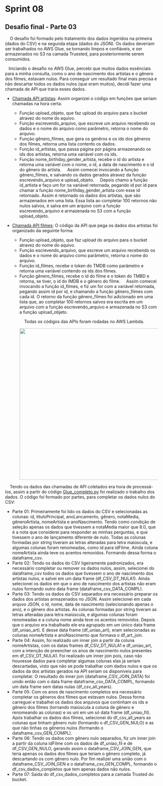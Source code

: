 # Sprint 08
## Desafio final - Parte 03
&nbsp;&nbsp;&nbsp; O desafio foi formado pelo tratamento dos dados ingeridos na primeira (dados do CSV) e na segunda etapa (dados do JSON). Os dados deveriam ser trabalhados no AWS Glue, se tornando limpos e confiáveis, e ser armazenados no S3 na camada Truested, para posteriormente serem consumidos. <p>
&nbsp;&nbsp;&nbsp;Iniciando o desafio no AWS Glue, percebi que muitos dados essênciais para a minha consulta, como o ano de nascimento dos artistas e o gênero dos filmes, estavam nulos. Para conseguir um resultado final mais precisa e não descartar todos os dados nulos (que eram muitos), decidi fazer uma chamada de API que traria esses dados.<p>

*  [Chamada API artistas](https://github.com/rehbeinp/EstagioC_UOL/blob/main/Sprint08/Evid%C3%AAncias/api_artista_nome_id_birthday_gênero.py): Assim organizei o código em funções que seriam chamadas na hora certa. 
    * Função upload_objeto, que faz upload do arquivo para o bucket atravez do nome do aquivo.  
    * Função escrevendo_arquivo, que escreve um arquivo recebendo os dados e o nome do arquivo como parâmetro, retorna o nome do arquivo.
    * Função gênero_filmes, que gera os genêros e os ids dos gêneros dos filmes, retorna uma lista contento os dados.
    * Função id_artistas, que passa página por página armazenando os ids dos artistas, retorna uma variável com os ids.
    * Função nome_birthday_gender_artista, recebe o id do artista e retorna uma variável com o nome, o id, a data de nascimento e o id do gênero do artista.
&nbsp;&nbsp;&nbsp; Assim comecei invocando a função gênero_filmes, e salvando os dados gerados atravez da função escrevendo_arquivo e upload_objeto.
&nbsp;&nbsp;&nbsp; Depois chamo a função id_artista e faço um for na variável retornada, pegando id por id para chamar a função nome_birthday_gender_artista com esse id retornado. Assim é retornado os dados dos artistas, que são armazenados em uma lista. Essa lista ao completar 100 retornos não nulos salvos, é salva em um arquivo com a função escrevendo_arquivo e armazenada no S3 com a função upload_objeto. 

*  [Chamada API filmes](https://github.com/rehbeinp/EstagioC_UOL/blob/main/Sprint08/Evid%C3%AAncias/api_detalheFilmes.py): O código da API que pega os dados dos artistas foi organizado da seguinte forma: 
    * Função upload_objeto, que faz upload do arquivo para o bucket atravez do nome do aquivo.  
    * Função escrevendo_arquivo, que escreve um arquivo recebendo os dados e o nome do arquivo como parâmetro, retorna o nome do arquivo.
    * Função id_filmes, recebe o token do TMDB como parâmetro e retorna uma variável contendo os ids dos filmes.
    * Função gênero_filmes, recebe o id do filme e o token do TMBD e retorna, se tiver, o id do IMDB e o gênero do filme.
&nbsp;&nbsp;&nbsp; Assim comecei invocando a função id_filmes, e fiz um for com a variável retornada, pegando assim id por id, e chamando a função gênero_filmes com cada id. O retorno da função gênero_filmes foi adicionado em uma lista que, ao completar 100 retornos salvos era escrita em um arquivo com a função escrevendo_arquivo e armazenada no S3 com a função upload_objeto. <p>
&nbsp;&nbsp;&nbsp; Todas os códigos das APIs foram rodadas no AWS Lambda.<p>
<img src=..\..\Sprint08\Evidências\api_artistas.png width=500><p> 

&nbsp;&nbsp;&nbsp; Tendo os dados das chamadas de API coletados era hora de processá-los, assim a partir do código [Glue_completo.py](https://github.com/rehbeinp/EstagioC_UOL/blob/main/Sprint08/Evid%C3%AAncias/Glue_completo.py) foi realizado o trabalho dos dados. O código foi formado por partes, para completar os dados nulos do CSV:
* Parte 01: Primeiramente foi lido os dados do CSV e selecionadas as colunas: id, tituloPrincipal, anoLancamento, gênero, notaMedia, gêneroArtista, nomeArtista e anoNascimento. Tendo como condição de seleção apenas os dados que tivessem a notaMedia maior que 8.0, que é a nota que considerei para responder as minhas perguntas, e que tivessem o ano de lançamento diferente de nulo. Todas as colunas formadas por string tiveram as letras alteradas para letra maiúscula, e algumas colunas foram renomeadas, como id para idFilme. Ainda coluna nomeArtista ainda teve os acentos removidos. Formando dessa forma o dataframe_csv.
* Parte 02: Tendo os dados do CSV ligeiramente padronizados, era necessário completar ou remover os dados nulos, assim, selecionei do dataframe_csv todos os dados que tivessem o ano de nascimento dos artistas nulos, e salvei em um data frame (df_CSV_DT_NULA1). Ainda selecionei os dados em que o ano de nascimento dos artistas não eram nulos formando outro data frame (dataframe_csv_DATA_COMPL).
* Parte 03: Tendo os dados do CSV separados era necessário preparar os dados dos artistas armazenados no JSON. Assim selecionei em cada arquvo JSON, o id, nome, data de nascimento (selecionando apenas o ano), e o gênero dos artistas. As colunas formadas por string tiveram as letras alteradas para letra maiúscula, e algumas colunas foram renomeadas e a coluna nome ainda teve os acentos removidos. Depois que o arquivo era trabalhado ele era agrupado em um único data frame (df_uniao_art). E desse data frame (df_uniao_art), eram selecionadas as colunas nomeArtista e anoNascimento que formava o df_art_join.
* Parte 04: Assim, foi realizado um inner join a partir da coluna nomeArtistas, com os datas frames df_CSV_DT_NULA1 e df_uniao_art, com a intenção de preencher os anos de nascimento nulos presentes em df_CSV_DT_NULA1. Foi realizado um inner join pois, caso não houvesse dados para completar algumas colunas elas já seriam descartadas, visto que não se pode trabalhar com dados nulos e que os dados da dos artistas gerados na API seriam os disponíveis para completar. O resultado do inner join (dataframe_CSV_JOIN_DATA) foi unido então com o data frame dataframe_csv_DATA_COMPL, formando um data frame sem datas nulas (df_csv_all_years).
* Parte 05: Com os anos de nascimento completos era necessário completar os gêneros dos filmes que estavam nulos. Dessa forma carreguei e trabalhei os dados dos arquivos que continham os ids e gênero dos filmes (tornando maiúscula a coluna de gênero e renomeando as colunas) e os uni em um só data frame (df_uniao_fil). Após trabalhar os dados dos filmes, selecionei do df_csv_all_years as colunas que tinham gênero nulo (formando o df_CSV_GEN_NULO) e as que não tinhas os gêneros nulos (formando o dataframe_csv_GEN_COMPL).
* Parte 06: Tendo os dados com gênero nulo separados, fiz um inner join a partir da coluna idFilme com os dados de df_uniao_fil e de df_CSV_GEN_NULO, gerando assim o dataframe_CSV_JOIN_GEN, que teria apenas os dados dos filmes que teriam o gênero completo, já descartando os com gênero nulo. Por fim realizei uma união com o dataframe_CSV_JOIN_GEN e o dataframe_csv_GEN_COMPL, formando o df_csv_dados_completos que tem apenas dados não nulos.
* Parte 07: Saida do df_csv_dados_completos para a camada Trusted do bucket.
